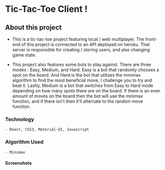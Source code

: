 # Tic-Tac-Toe Client !

## About this project

- This is a tic-tac-toe project featuring local / web multiplayer. The front-end of this project is connected to an API deployed on heroku. That server is responsible for creating / storing users, and also changing game state.

- This project also features some bots to play against. There are three modes : Easy, Medium, and Hard. Easy is a bot that randomly chooses a spot on the board. And Hard is the bot that utilizes the minimax algorithm to find the most beneficial move, I challenge you to try and beat it. Lastly, Medium is a bot that switches from Easy to Hard mode depending on how many spots there are on the board. If there is an even amount of moves on the board then the bot will use the minimax function, and if there isn't then it'll alternate to the random move function.

### Technology

    - React, CSS3, Material-UI, Javascript

### Algorithm Used

    - Minimax

#### Screenshots
